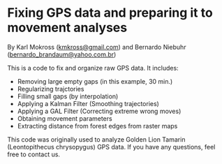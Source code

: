 # Fixing GPS data and preparing it to movement analyses

By Karl Mokross (kmkross@gmail.com) and Bernardo Niebuhr (bernardo_brandaum@yahoo.com.br)

This is a code to fix and organize raw GPS data. It includes:
- Removing large empty gaps (in this example, 30 min.)
- Regularizing trajctories
- Filling small gaps (by interpolation)
- Applying a Kalman Filter (Smoothing trajectories)
- Applying a GAL Filter (Correcting extreme wrong moves)
- Obtaining movement parameters
- Extracting distance from forest edges from raster maps

This code was originally used to analyze Golden Lion Tamarin (Leontopithecus chrysopygus) GPS data.
If you have any questions, feel free to contact us.
